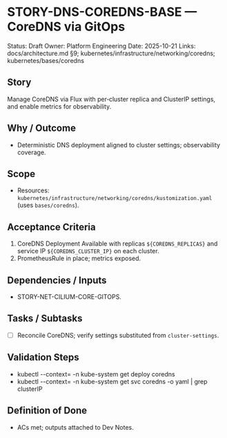 # STORY-DNS-COREDNS-BASE — CoreDNS via GitOps

Status: Draft
Owner: Platform Engineering
Date: 2025-10-21
Links: docs/architecture.md §9; kubernetes/infrastructure/networking/coredns; kubernetes/bases/coredns

## Story
Manage CoreDNS via Flux with per‑cluster replica and ClusterIP settings, and enable metrics for observability.

## Why / Outcome
- Deterministic DNS deployment aligned to cluster settings; observability coverage.

## Scope
- Resources: `kubernetes/infrastructure/networking/coredns/kustomization.yaml` (uses `bases/coredns`).

## Acceptance Criteria
1) CoreDNS Deployment Available with replicas `${COREDNS_REPLICAS}` and service IP `${COREDNS_CLUSTER_IP}` on each cluster.
2) PrometheusRule in place; metrics exposed.

## Dependencies / Inputs
- STORY-NET-CILIUM-CORE-GITOPS.

## Tasks / Subtasks
- [ ] Reconcile CoreDNS; verify settings substituted from `cluster-settings`.

## Validation Steps
- kubectl --context=<ctx> -n kube-system get deploy coredns
- kubectl --context=<ctx> -n kube-system get svc coredns -o yaml | grep clusterIP

## Definition of Done
- ACs met; outputs attached to Dev Notes.

